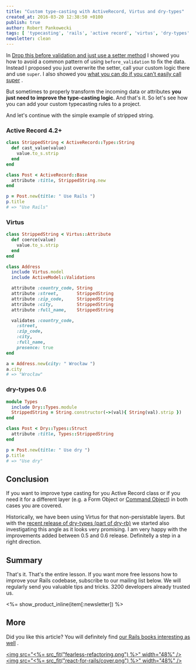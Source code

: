 ```yaml
---
title: "Custom type-casting with ActiveRecord, Virtus and dry-types"
created_at: 2016-03-20 12:38:50 +0100
publish: true
author: Robert Pankowecki
tags: [ 'typecasting', 'rails', 'active record', 'virtus', 'dry-types' ]
newsletter: clean
---
```


In [Drop this before validation and just use a setter method](/2016/01/drop-this-before-validation-and-use-method/)
I showed you how to avoid a common pattern of using `before_validation` to
fix the data. Instead I proposed you just overwrite the setter, call your custom logic there
and use `super`. I also showed you [what you can do if you can't easily call super](/2016/02/using-anonymous-modules-and-prepend-to-work-with-generated-code/) .

But sometimes to properly transform the incoming data or attributes **you just need
to improve the type-casting logic**. And that's it. So let's see how you can add your
custom typecasting rules to a project.

And let's continue with the simple example of stripped string.

<!-- more -->

### Active Record 4.2+

```ruby
class StrippedString < ActiveRecord::Type::String
  def cast_value(value)
    value.to_s.strip
  end
end
```

```ruby
class Post < ActiveRecord::Base
  attribute :title, StrippedString.new
end
```

```ruby
p = Post.new(title: " Use Rails ")
p.title
# => "Use Rails"
```

### Virtus

```ruby
class StrippedString < Virtus::Attribute
  def coerce(value)
    value.to_s.strip
  end
end
```

```ruby
class Address
  include Virtus.model
  include ActiveModel::Validations

  attribute :country_code, String
  attribute :street,       StrippedString
  attribute :zip_code,     StrippedString
  attribute :city,         StrippedString
  attribute :full_name,    StrippedString

  validates :country_code,
    :street,
    :zip_code,
    :city,
    :full_name,
    presence: true
end
```

```ruby
a = Address.new(city: " Wrocław ")
a.city
# => "Wrocław"
```

### dry-types 0.6

```ruby
module Types
  include Dry::Types.module
  StrippedString = String.constructor(->(val){ String(val).strip })
end
```

```ruby
class Post < Dry::Types::Struct
  attribute :title, Types::StrippedString
end
```

```ruby
p = Post.new(title: " Use dry ")
p.title
# => "Use dry"
```

## Conclusion

If you want to improve type casting for you Active Record class or if you need it for a different layer (e.g.
a Form Object or [Command Object](http://www.slideshare.net/robert.pankowecki/2-years-after-the-first-event-the-saga-pattern/4))
in both cases you are covered.

Historically, we have been using Virtus for that non-persistable layers. But
with the [recent release of dry-types (part of dry-rb)](http://dry-rb.org/news/2016/03/16/announcing-dry-rb/)
we started also investigating this angle as it looks very promising. I am very happy with the improvements
added between 0.5 and 0.6 release. Definitelly a step in a right direction.

## Summary

That's it. That's the entire lesson. If you want more free lessons
how to improve your Rails codebase, subscribe to our mailing list below.
We will regularly send you valuable tips and tricks. 3200 developers already
trusted us.

<%= show_product_inline(item[:newsletter]) %>

## More

Did you like this article? You will definitely find [our Rails books interesting as well](/products) .

<a href="http://rails-refactoring.com"><img src="<%= src_fit("fearless-refactoring.png") %>" width="48%" /></a><a href="/rails-react"><img src="<%= src_fit("react-for-rails/cover.png") %>" width="48%" /></a>
